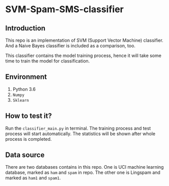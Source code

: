 # SVM-Spam-SMS-classifier

## Introduction
This repo is an implementation of SVM (Support Vector Machine) classifier. And a Naive Bayes classifier is included as a comparison, too. 

This classifier contains the model training process, hence it will take some time to train the model for classification.

## Environment
1. Python 3.6
2. `Numpy`
3. `Sklearn`

## How to test it?
Run the `classifier_main.py` in terminal. The training process and test process will start automatically. The statistics will be shown after whole process is completed.

## Data source
There are two databases contains in this repo. One is UCI machine learning database, marked as `ham` and `spam` in repo. The other one is Lingspam and marked as `ham1` and `spam1`.
